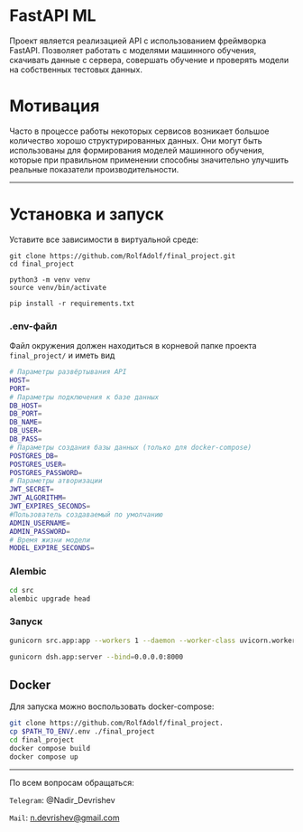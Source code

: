 # FastAPI ML
Проект является реализацией API с использованием фреймворка FastAPI. Позволяет работать с моделями машинного обучения, скачивать данные с сервера, совершать обучение и проверять модели на собственных тестовых данных.

# Мотивация
Часто в процессе работы некоторых сервисов возникает большое количество хорошо структурированных данных. 
Они могут быть использованы для формирования моделей машинного обучения, которые при правильном применении
способны значительно улучшить реальные показатели производительности.

***


# Установка и запуск

Уставите все зависимости в виртуальной среде:
```commandLine
git clone https://github.com/RolfAdolf/final_project.git
cd final_project

python3 -m venv venv
source venv/bin/activate

pip install -r requirements.txt
```

### .env-файл
Файл окружения должен находиться в корневой папке проекта `final_project/` и иметь вид
```bash
# Параметры развёртывания API
HOST= 
PORT=
# Параметры подключения к базе данных
DB_HOST=
DB_PORT=
DB_NAME=
DB_USER=
DB_PASS=
# Параметры создания базы данных (только для docker-compose)
POSTGRES_DB=
POSTGRES_USER=
POSTGRES_PASSWORD=
# Параметры атворизации
JWT_SECRET=
JWT_ALGORITHM=
JWT_EXPIRES_SECONDS=
#Пользователь создаваемый по умолчанию
ADMIN_USERNAME=
ADMIN_PASSWORD=
# Время жизни модели
MODEL_EXPIRE_SECONDS=
```

### Alembic 
```bash
cd src
alembic upgrade head
```

### Запуск
```bash
gunicorn src.app:app --workers 1 --daemon --worker-class uvicorn.workers.UvicornWorker --bind=0.0.0.0:11000

gunicorn dsh.app:server --bind=0.0.0.0:8000
```

## Docker
Для запуска можно воспользовать docker-compose:
```bash
git clone https://github.com/RolfAdolf/final_project.
cp $PATH_TO_ENV/.env ./final_project
cd final_project
docker compose build
docker compose up
```
***
По всем вопросам обращаться:


`Telegram`: @Nadir_Devrishev


`Mail`: n.devrishev@gmail.com
